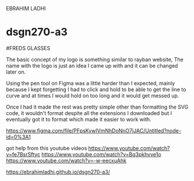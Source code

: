 EBRAHIM LADHI 
# dsgn270-a3
#FREDS GLASSES
 
The basic concept of my logo is something similar to rayban website, The name with the logo is just an idea I came up with and it can be changed later on.

Using the pen tool on Figma was a little harder than I expected, mainly because I kept forgetting I had to click and hold to be able to get the line to curve and at times I would hold on too long and it would get messed up.

Once I had it made the rest was pretty simple other than formatting the SVG code, it wouldn't format despite all the extensions I downloaded but I eventually got it to format which made it easier to work with.

https://www.figma.com/file/PFpsKywIVmNhDoNnO7jJAC/Untitled?node-id=0%3A1

got help from this youtube videos
https://www.youtube.com/watch?v=fe7BsrSftyc
https://www.youtube.com/watch?v=Bq3pkhvve1o
https://www.youtube.com/watch?v=-w-eecxuAhk


https://ebrahimladhi.github.io/dsgn270-a3/
